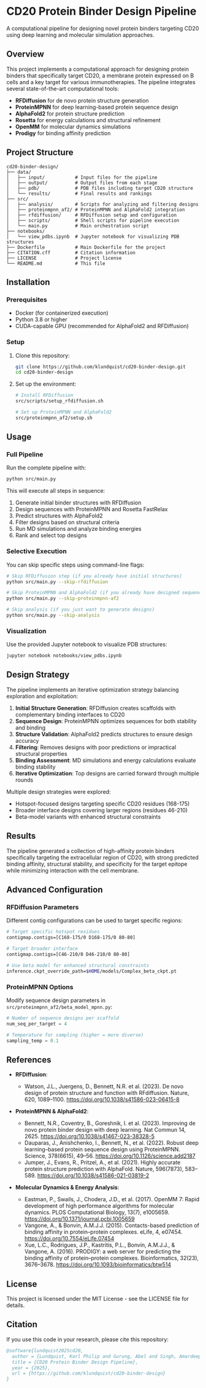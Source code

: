 # CD20 Protein Binder Design Pipeline

A computational pipeline for designing novel protein binders targeting CD20 using deep learning and molecular simulation approaches.

## Overview

This project implements a computational approach for designing protein binders that specifically target CD20, a membrane protein expressed on B cells and a key target for various immunotherapies. The pipeline integrates several state-of-the-art computational tools:

- **RFDiffusion** for de novo protein structure generation
- **ProteinMPNN** for deep learning-based protein sequence design
- **AlphaFold2** for protein structure prediction
- **Rosetta** for energy calculations and structural refinement
- **OpenMM** for molecular dynamics simulations
- **Prodigy** for binding affinity prediction

## Project Structure

```
cd20-binder-design/
├── data/
│   ├── input/           # Input files for the pipeline
│   ├── output/          # Output files from each stage
│   ├── pdb/             # PDB files including target CD20 structure
│   └── results/         # Final results and rankings
├── src/
│   ├── analysis/        # Scripts for analyzing and filtering designs
│   ├── proteinmpnn_af2/ # ProteinMPNN and AlphaFold2 integration
│   ├── rfdiffusion/     # RFDiffusion setup and configuration
│   ├── scripts/         # Shell scripts for pipeline execution
│   └── main.py          # Main orchestration script
├── notebooks/
│   └── view_pdbs.ipynb  # Jupyter notebook for visualizing PDB structures
├── Dockerfile           # Main Dockerfile for the project
├── CITATION.cff         # Citation information
├── LICENSE              # Project license
└── README.md            # This file
```

## Installation

### Prerequisites

- Docker (for containerized execution)
- Python 3.8 or higher
- CUDA-capable GPU (recommended for AlphaFold2 and RFDiffusion)

### Setup

1. Clone this repository:
   ```bash
   git clone https://github.com/klundquist/cd20-binder-design.git
   cd cd20-binder-design
   ```

2. Set up the environment:
   ```bash
   # Install RFDiffusion
   src/scripts/setup_rfdiffusion.sh
   
   # Set up ProteinMPNN and AlphaFold2
   src/proteinmpnn_af2/setup.sh
   ```

## Usage

### Full Pipeline

Run the complete pipeline with:

```bash
python src/main.py
```

This will execute all steps in sequence:
1. Generate initial binder structures with RFDiffusion
2. Design sequences with ProteinMPNN and Rosetta FastRelax
3. Predict structures with AlphaFold2
4. Filter designs based on structural criteria
5. Run MD simulations and analyze binding energies
6. Rank and select top designs

### Selective Execution

You can skip specific steps using command-line flags:

```bash
# Skip RFDiffusion step (if you already have initial structures)
python src/main.py --skip-rfdiffusion

# Skip ProteinMPNN and AlphaFold2 (if you already have designed sequences and predicted structures)
python src/main.py --skip-proteinmpnn-af2

# Skip analysis (if you just want to generate designs)
python src/main.py --skip-analysis
```

### Visualization

Use the provided Jupyter notebook to visualize PDB structures:

```bash
jupyter notebook notebooks/view_pdbs.ipynb
```

## Design Strategy

The pipeline implements an iterative optimization strategy balancing exploration and exploitation:

1. **Initial Structure Generation**: RFDiffusion creates scaffolds with complementary binding interfaces to CD20
2. **Sequence Design**: ProteinMPNN optimizes sequences for both stability and binding
3. **Structure Validation**: AlphaFold2 predicts structures to ensure design accuracy
4. **Filtering**: Removes designs with poor predictions or impractical structural properties
5. **Binding Assessment**: MD simulations and energy calculations evaluate binding stability
6. **Iterative Optimization**: Top designs are carried forward through multiple rounds

Multiple design strategies were explored:
- Hotspot-focused designs targeting specific CD20 residues (168-175)
- Broader interface designs covering larger regions (residues 46-210)
- Beta-model variants with enhanced structural constraints

## Results

The pipeline generated a collection of high-affinity protein binders specifically targeting the extracellular region of CD20, with strong predicted binding affinity, structural stability, and specificity for the target epitope while minimizing interaction with the cell membrane.

## Advanced Configuration

### RFDiffusion Parameters

Different contig configurations can be used to target specific regions:

```bash
# Target specific hotspot residues
contigmap.contigs=[C168-175/0 D168-175/0 80-80]

# Target broader interface
contigmap.contigs=[C46-210/0 D46-210/0 80-80]

# Use beta model for enhanced structural constraints
inference.ckpt_override_path=$HOME/models/Complex_beta_ckpt.pt
```

### ProteinMPNN Options

Modify sequence design parameters in `src/proteinmpnn_af2/beta_model_mpnn.py`:

```python
# Number of sequence designs per scaffold
num_seq_per_target = 4  

# Temperature for sampling (higher = more diverse)
sampling_temp = 0.1
```

## References

- **RFDiffusion**:
  - Watson, J.L., Juergens, D., Bennett, N.R. et al. (2023). De novo design of protein structure and function with RFdiffusion. Nature, 620, 1089–1100. https://doi.org/10.1038/s41586-023-06415-8

- **ProteinMPNN & AlphaFold2**:
  - Bennett, N.R., Coventry, B., Goreshnik, I. et al. (2023). Improving de novo protein binder design with deep learning. Nat Commun 14, 2625. https://doi.org/10.1038/s41467-023-38328-5
  - Dauparas, J., Anishchenko, I., Bennett, N., et al. (2022). Robust deep learning–based protein sequence design using ProteinMPNN. Science, 378(6615), 49–56. https://doi.org/10.1126/science.add2187
  - Jumper, J., Evans, R., Pritzel, A., et al. (2021). Highly accurate protein structure prediction with AlphaFold. Nature, 596(7873), 583–589. https://doi.org/10.1038/s41586-021-03819-2

- **Molecular Dynamics & Energy Analysis**:
  - Eastman, P., Swails, J., Chodera, J.D., et al. (2017). OpenMM 7: Rapid development of high performance algorithms for molecular dynamics. PLOS Computational Biology, 13(7), e1005659. https://doi.org/10.1371/journal.pcbi.1005659
  - Vangone, A., & Bonvin, A.M.J.J. (2015). Contacts-based prediction of binding affinity in protein–protein complexes. eLife, 4, e07454. https://doi.org/10.7554/eLife.07454
  - Xue, L.C., Rodrigues, J.P., Kastritis, P.L., Bonvin, A.M.J.J., & Vangone, A. (2016). PRODIGY: a web server for predicting the binding affinity of protein–protein complexes. Bioinformatics, 32(23), 3676–3678. https://doi.org/10.1093/bioinformatics/btw514

## License

This project is licensed under the MIT License - see the LICENSE file for details.

## Citation

If you use this code in your research, please cite this repository:

```bibtex
@software{lundquist2025cd20,
  author = {Lundquist, Karl Philip and Gurung, Abel and Singh, Amardeep and Singh, Arjun and Whitehead, Dion},
  title = {CD20 Protein Binder Design Pipeline},
  year = {2025},
  url = {https://github.com/klundquist/cd20-binder-design}
}
```